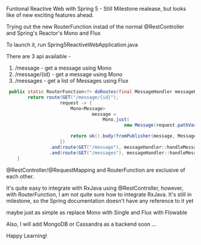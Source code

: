 Funtional Reactive Web with Spring 5 - Still Milestone realease, but looks like of new exciting features ahead.

Trying out the new RouterFunction instad of the normal @RestController and Spring's Reactor's Mono and Flux

To launch it, run Spring5ReactiveWebApplication.java

There are 3 api available -
  1. /message  - get a message using Mono<Message>
  2. /message/{id} - get a message using Mono<Message>
  3. /messages - get a list of Messages using Flux<Message>

````java
 public static RouterFunction<?> doRoutes(final MessageHandler messageHandler) {
        return route(GET("/message/{id}"),
                    request -> {
                        Mono<Message>
                                message =
                                    Mono.just(
                                            new Message(request.pathVariable("id"), UUID.randomUUID().toString()));

                        return ok().body(fromPublisher(message, Message.class));
                    })
                .and(route(GET("/message"), messageHandler::handleMessage))
                .and(route(GET("/messages"), messageHandler::handleMessages));
    }

````


@RestController/@RequestMapping and RouterFunction are exclusive of each other.

It's quite easy to integrate with RxJava using @RestController, however,
with RouterFunction, I am not quite sure how to integrate RxJava.
It's still in milestone, so the Spring documentation doesn't have any reference to it yet

maybe just as simple as replace Mono<Message> with Single<Message> and Flux<Message> with Flowable<Message>

Also, I will add MongoDB or Cassandra as a backend soon ...


Happy Learning!